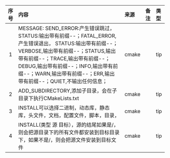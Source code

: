 | 序号  | 内容                                                                                                                                                                                                      | 来源    | 备注                                                                                                                                                        | 类型      |
|:---:|:--------------------------------------------------------------------------------------------------------------------------------------------------------------------------------------------------------|:------|:----------------------------------------------------------------------------------------------------------------------------------------------------------|:--------|
|1| MESSAGE:  SEND_ERROR:产生错误跳过， STATUS:输出带有前缀--；FATAL_ERROR,产生错误退出， STATUS:输出带有前缀--；VERBOSE,输出带有前缀--；STATUS,输出带有前缀--；TRACE,输出带有前缀--；DEBUG,输出带有前缀--；INFO,输出带有前缀--；WARN,输出带有前缀--；ERR,输出带有前缀--；QUIET,不输出任何信息； | cmake | | tip |
|2| ADD_SUBDIRECTORY,添加子目录，会在子目录下执行CMakeLists.txt | cmake | | tip |
|3| INSTALL可以选择二进制，动态库，静态库，头文件，文档，配置文件，脚本，目录， | cmake | | tip |
|4| INSTALL(类型 源 目标），源的结尾如果是/，则会把源目录下的所有文件都安装到目标目录下，如果不是/，则会把源文件安装到目标文件 | cmake | | tip |
